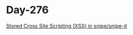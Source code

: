 # Day-276

[Stored Cross Site Scripting (XSS) in snipe/snipe-it](https://huntr.dev/bounties/d6ed5ac1-2ad6-45fd-9492-979820bf60c8/)
